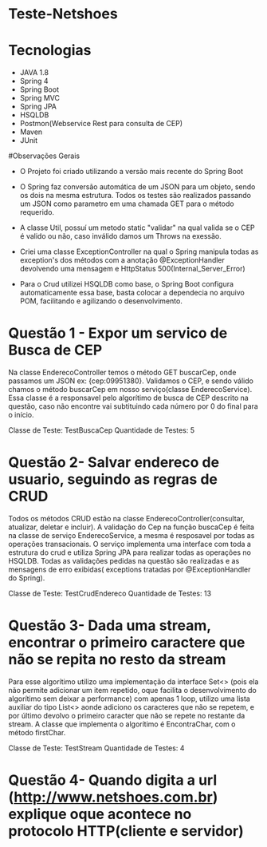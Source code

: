 # Teste-Netshoes

# Tecnologias
- JAVA 1.8
- Spring 4
- Spring Boot
- Spring MVC
- Spring JPA
- HSQLDB
- Postmon(Webservice Rest para consulta de CEP)
- Maven
- JUnit

#Observações Gerais
- O Projeto foi criado utilizando a versão mais recente do Spring Boot

- O Spring faz conversão automática de um JSON para um objeto, sendo os dois na mesma estrutura. Todos os testes são realizados passando um JSON como parametro em uma chamada GET para o método requerido.

- A classe Util, possuí um metodo static "validar" na qual valida se o CEP é valido ou não, caso inválido damos um Throws na exessão.

- Criei uma classe ExceptionController na qual o Spring manipula todas as exception's dos métodos com a anotação @ExceptionHandler devolvendo uma mensagem e HttpStatus 500(Internal_Server_Error)

- Para o Crud utilizei HSQLDB como base, o Spring Boot configura automaticamente essa base, basta colocar a dependecia no arquivo POM, facilitando e agilizando o desenvolvimento.

# Questão 1 - Expor um servico de Busca de CEP
Na classe EnderecoController temos o método GET buscarCep, onde passamos um JSON ex: {cep:09951380}.
Validamos o CEP, e sendo válido chamos o método buscarCep em nosso serviço(classe EnderecoService).
Essa classe é a responsavel pelo algorítimo de busca de CEP descrito na questão, caso não encontre vai subtituindo cada número por 0 do final para o início.

Classe de Teste: TestBuscaCep
Quantidade de Testes: 5

# Questão 2- Salvar endereco de usuario, seguindo as regras de CRUD
Todos os métodos CRUD estão na classe EnderecoController(consultar, atualizar, deletar e incluir).
A validação do Cep na função buscaCep é feita na classe de serviço EnderecoService, a mesma é resposavel por todas as operações transacionais.
O serviço implementa uma interface com toda a estrutura do crud e utiliza Spring JPA para realizar todas as operações no HSQLDB.
Todas as validações pedidas na questão são realizadas e as mensagens de erro exibidas( exceptions tratadas por @ExceptionHandler do Spring).

Classe de Teste: TestCrudEndereco
Quantidade de Testes: 13

# Questão 3- Dada uma stream, encontrar o primeiro caractere que não se repita no resto da stream
Para esse algorítimo utilizo uma implementação da interface Set<> (pois ela não permite adicionar um item repetido, oque facilita o desenvolvimento do algorítimo sem deixar a performance) com apenas 1 loop, utilizo uma lista auxiliar do tipo List<> aonde adiciono os caracteres que não se repetem, e por último devolvo o primeiro caracter que não se repete no restante da stream.
A classe que implementa o algorítimo é EncontraChar, com o método firstChar.

Classe de Teste: TestStream
Quantidade de Testes: 4

# Questão 4- Quando digita a url (http://www.netshoes.com.br) explique oque acontece no protocolo HTTP(cliente e servidor)
